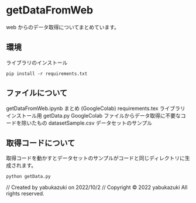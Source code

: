 # getDataFromWeb
web からのデータ取得についてまとめています。

## 環境
ライブラリのインストール

`pip install -r requirements.txt`


## ファイルについて
getDataFromWeb.ipynb  まとめ (GoogleColab)
requirements.tex  ライブラリ インストール用
getData.py  GoogleColab ファイルからデータ取得に不要なコードを除いたもの
datasetSample.csv  データセットのサンプル

## 取得コードについて
取得コードを動かすとデータセットのサンプルがコードと同じディレクトリに生成されます。

`python getData.py`


// Created by yabukazuki on 2022/10/2
// Copyright © 2022 yabukazuki All rights reserved.
